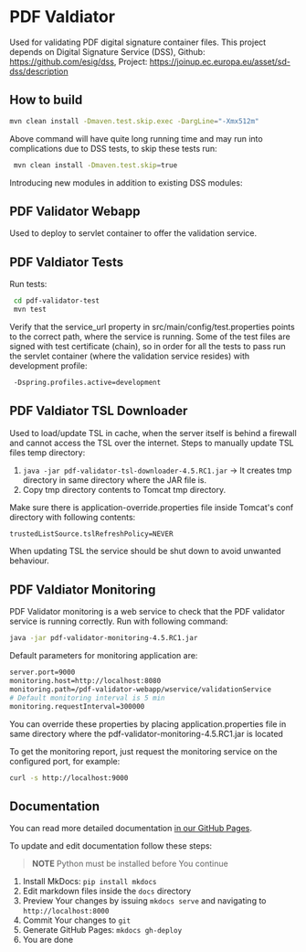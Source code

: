 PDF Valdiator
=============

Used for validating PDF digital signature container files.
This project depends on Digital Signature Service (DSS), Github: https://github.com/esig/dss, Project: https://joinup.ec.europa.eu/asset/sd-dss/description

How to build
------------

```bash
mvn clean install -Dmaven.test.skip.exec -DargLine="-Xmx512m"
```

Above command will have quite long running time and may run into complications due to DSS tests, to skip these tests run:
```bash
 mvn clean install -Dmaven.test.skip=true
```

Introducing new modules in addition to existing DSS modules:

PDF Validator Webapp
--------------------

Used to deploy to servlet container to offer the validation service.

PDF Valdiator Tests
-------------------

Run tests:
```bash
 cd pdf-validator-test
 mvn test
```
Verify that the service_url property in src/main/config/test.properties points to the correct path, where the service is running.
Some of the test files are signed with test certificate (chain), so in order for all the tests to pass run the servlet container (where the validation service resides) with development profile:
```bash
 -Dspring.profiles.active=development
```

PDF Valdiator TSL Downloader
----------------------------

Used to load/update TSL in cache, when the server itself is behind a firewall and cannot access the TSL over the internet.
Steps to manually update TSL files temp directory:

1.  `java -jar pdf-validator-tsl-downloader-4.5.RC1.jar` -> It creates tmp directory in same directory where the JAR file is.
2.  Copy tmp directory contents to Tomcat tmp directory.

Make sure there is application-override.properties file inside Tomcat's conf directory with following contents:
```bash
trustedListSource.tslRefreshPolicy=NEVER
```
When updating TSL the service should be shut down to avoid unwanted behaviour.

PDF Valdiator Monitoring
------------------------

PDF Validator monitoring is a web service to check that the PDF validator service is running correctly. Run with following command:
```bash
java -jar pdf-validator-monitoring-4.5.RC1.jar
```

Default parameters for monitoring application are:
```bash
server.port=9000
monitoring.host=http://localhost:8080
monitoring.path=/pdf-validator-webapp/wservice/validationService
# Default monitoring interval is 5 min
monitoring.requestInterval=300000
```
You can override these properties by placing application.properties file in same directory where the pdf-validator-monitoring-4.5.RC1.jar is located

To get the monitoring report, just request the monitoring service on the configured port, for example:
```bash
curl -s http://localhost:9000
```

Documentation
-------------

You can read more detailed documentation [in our GitHub Pages](http://open-eid.github.io/pdf-validator/).

To update and edit documentation follow these steps:

> **NOTE** Python must be installed before You continue

1.  Install MkDocs: `pip install mkdocs`
2.  Edit markdown files inside the `docs` directory
3.  Preview Your changes by issuing `mkdocs serve` and navigating to `http://localhost:8000`
4.  Commit Your changes to `git`
5.  Generate GitHub Pages: `mkdocs gh-deploy` 
6.  You are done


